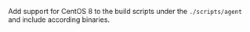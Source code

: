 Add support for CentOS 8 to the build scripts under the `./scripts/agent` and include according binaries.
